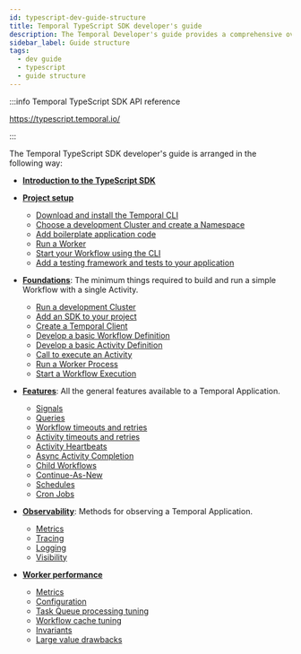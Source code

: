 ```yaml
---
id: typescript-dev-guide-structure
title: Temporal TypeScript SDK developer's guide
description: The Temporal Developer's guide provides a comprehensive overview of the structures, primitives, and features used in Temporal Application development.
sidebar_label: Guide structure
tags:
  - dev guide
  - typescript
  - guide structure
---
```


:::info Temporal TypeScript SDK API reference

https://typescript.temporal.io/

:::

The Temporal TypeScript SDK developer's guide is arranged in the following way:

- [**Introduction to the TypeScript SDK**](/typescript/introduction-to-typescript-sdk)

- [**Project setup**](/typescript/chapter-project-setup/project-setup-introduction)
  - [Download and install the Temporal CLI](/typescript/chapter-project-setup/install-cli)
  - [Choose a development Cluster and create a Namespace](/typescript/chapter-project-setup/choose-dev-cluster)
  - [Add boilerplate application code](/typescript/chapter-project-setup/project-structure)
  - [Run a Worker](/typescript/generated/backgroundcheck-boilerplate-run-a-dev-server-worker)
  - [Start your Workflow using the CLI](/typescript/chapter-project-setup/backgroundcheck-boilerplate-start-workflow)
  - [Add a testing framework and tests to your application](/typescript/generated/backgroundcheck-boilerplate-add-test-framework)

- [**Foundations**](/dev-guide/typescript/foundations): The minimum things required to build and run a simple Workflow with a single Activity.

  - [Run a development Cluster](/dev-guide/typescript/foundations#run-a-dev-cluster)
  - [Add an SDK to your project](/dev-guide/typescript/foundations#add-your-sdk)
  - [Create a Temporal Client](/dev-guide/typescript/foundations#connect-to-a-cluster)
  - [Develop a basic Workflow Definition](/dev-guide/typescript/foundations#develop-workflows)
  - [Develop a basic Activity Definition](/dev-guide/typescript/foundations#develop-activities)
  - [Call to execute an Activity](/dev-guide/typescript/foundations#activity-execution)
  - [Run a Worker Process](/dev-guide/typescript/foundations#run-worker-processes)
  - [Start a Workflow Execution](/dev-guide/typescript/foundations#start-workflow-execution)

- [**Features**](/dev-guide/typescript/features): All the general features available to a Temporal Application.

  - [Signals](/dev-guide/typescript/features#signals)
  - [Queries](/dev-guide/typescript/features#queries)
  - [Workflow timeouts and retries](/dev-guide/typescript/features#workflow-timeouts)
  - [Activity timeouts and retries](/dev-guide/typescript/features#activity-timeouts)
  - [Activity Heartbeats](/dev-guide/typescript/features#activity-heartbeats)
  - [Async Activity Completion](/dev-guide/typescript/features#asynchronous-activity-completion)
  - [Child Workflows](/dev-guide/typescript/features#child-workflows)
  - [Continue-As-New](/dev-guide/typescript/features#continue-as-new)
  - [Schedules](/dev-guide/typescript/features#schedule-a-workflow)
  - [Cron Jobs](/dev-guide/typescript/features#temporal-cron-jobs)

- [**Observability**](/dev-guide/typescript/observability): Methods for observing a Temporal Application.

  - [Metrics](/dev-guide/typescript/observability#metrics)
  - [Tracing](/dev-guide/typescript/observability#tracing)
  - [Logging](/dev-guide/typescript/observability#logging)
  - [Visibility](/dev-guide/typescript/observability#visibility)

- [**Worker performance**](/dev-guide/worker-performance)

  - [Metrics](/dev-guide/worker-performance#metrics)
  - [Configuration](/dev-guide/worker-performance#configuration)
  - [Task Queue processing tuning](/dev-guide/worker-performance#task-queues-processing-tuning)
  - [Workflow cache tuning](/dev-guide/worker-performance#workflow-cache-tuning)
  - [Invariants](/dev-guide/worker-performance#invariants)
  - [Large value drawbacks](/dev-guide/worker-performance#drawbacks-of-putting-just-large-values-everywhere)
